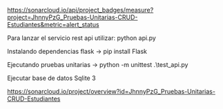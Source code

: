 https://sonarcloud.io/api/project_badges/measure?project=JhnnyPzG_Pruebas-Unitarias-CRUD-Estudiantes&metric=alert_status

Para lanzar el servicio rest api utilizar: 
python api.py 

Instalando dependencias 
flask -> pip install Flask

Ejecutando pruebas unitarias
-> python -m unittest .\test_api.py

Ejecutar base de datos Sqlite 3

https://sonarcloud.io/project/overview?id=JhnnyPzG_Pruebas-Unitarias-CRUD-Estudiantes
